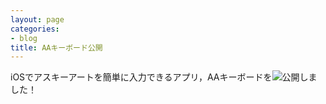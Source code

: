 ```yaml
---
layout: page
categories:
- blog
title: AAキーボード公開
---
```


iOSでアスキーアートを簡単に入力できるアプリ，AAキーボードを![公開](https://itunes.apple.com/jp/app/aakibodo/id964182815?mt=8)しました！


